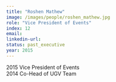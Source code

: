 ```yaml
---
title: "Roshen Mathew"
image: /images/people/roshen_mathew.jpg
role: "Vice President of Events"
index: 12
email:
linkedin-url:
status: past_executive
year: 2015
---
```

2015 Vice President of Events
<br>2014 Co-Head of UGV Team

